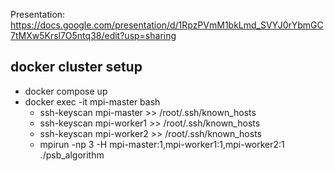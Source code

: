 Presentation: https://docs.google.com/presentation/d/1RpzPVmM1bkLmd_SVYJ0rYbmGC7tMXw5Krsl7O5ntq38/edit?usp=sharing
## docker cluster setup
- docker compose up 
- docker exec -it mpi-master bash
    - ssh-keyscan mpi-master >> /root/.ssh/known_hosts
    - ssh-keyscan mpi-worker1 >> /root/.ssh/known_hosts
    - ssh-keyscan mpi-worker2 >> /root/.ssh/known_hosts
    - mpirun -np 3 -H mpi-master:1,mpi-worker1:1,mpi-worker2:1 ./psb_algorithm
    